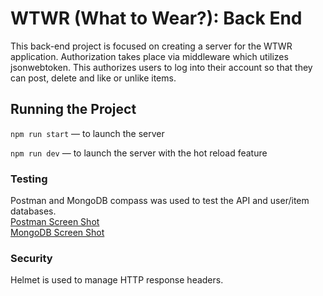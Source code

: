 # WTWR (What to Wear?): Back End
This back-end project is focused on creating a server for the WTWR application.  Authorization takes place via middleware which utilizes jsonwebtoken.  This authorizes users to log into their account so that they can post, delete and like or unlike items.

## Running the Project
`npm run start` — to launch the server 

`npm run dev` — to launch the server with the hot reload feature

### Testing
Postman and MongoDB compass was used to test the API and user/item databases.<br/>
[Postman Screen Shot](./readme/graphics/Postman.png)<br/>
[MongoDB Screen Shot](./readme/graphics/MongoDB.png)


### Security
Helmet is used to manage HTTP response headers.

